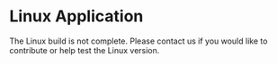# Linux Application

The Linux build is not complete.  Please contact us if you would like to contribute or help test the Linux version.
